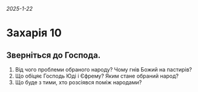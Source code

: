 
_2025-1-22_

# Захарія 10

## Зверніться до Господа.
1. Від чого проблеми обраного народу? Чому гнів Божий на пастирів?
2. Що обіцяє Господь Юді і Єфрему? Яким стане обраний народ?
3. Що буде з тими, хто розсіявся поміж народами?

